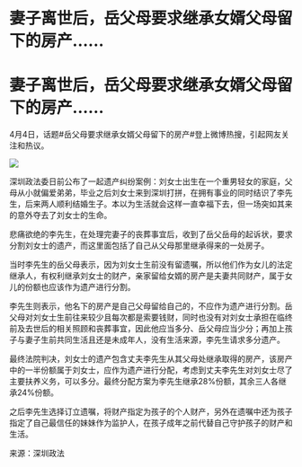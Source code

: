# 妻子离世后，岳父母要求继承女婿父母留下的房产……

# 妻子离世后，岳父母要求继承女婿父母留下的房产……

4月4日，话题#岳父母要求继承女婿父母留下的房产#登上微博热搜，引起网友关注和热议。

![](https://inews.gtimg.com/om_bt/OfVzcVPvPvy4wiEQJ5_tROANEiTDM7yaHa7iqRN3X8S-EAA/1000)

深圳政法委日前公布了一起遗产纠纷案例：刘女士出生在一个重男轻女的家庭，父母从小就偏爱弟弟，毕业之后刘女士来到深圳打拼，在拥有事业的同时结识了李先生，后来两人顺利结婚生子。本以为生活就会这样一直幸福下去，但一场突如其来的意外夺去了刘女士的生命。

悲痛欲绝的李先生，在处理完妻子的丧葬事宜后，收到了岳父岳母的起诉状，要求分割刘女士的遗产，而这里面包括了自己从父母那里继承得来的一处房子。

当时李先生的岳父母表示，因为刘女士生前没有留遗嘱，所以他们作为女儿的法定继承人，有权利继承刘女士的财产，亲家留给女婿的房产是夫妻共同财产，属于女儿的份额也应该作为遗产进行分割。

李先生则表示，他名下的房产是自己父母留给自己的，不应作为遗产进行分割。岳父母对刘女士生前往来较少且每次都是索要钱财，同时也没有对刘女士承担在临终前及去世后的相关照顾和丧葬事宜，因此他应当多分、岳父母应当少分；再加上孩子与妻子生前共同生活且还是未成年人，没有生活来源，李先生请求多分遗产。

最终法院判决，刘女士的遗产包含丈夫李先生从其父母处继承取得的房产，该房产中的一半份额属于刘女士，应作为遗产进行分配，考虑到丈夫李先生对刘女士尽了主要扶养义务，可以多分。最终分配方案为李先生继承28%份额，其余三人各继承24%份额。

之后李先生选择订立遗嘱，将财产指定为孩子的个人财产，另外在遗嘱中还为孩子指定了自己最信任的妹妹作为监护人，在孩子成年之前代替自己守护孩子的财产和生活。

来源：深圳政法

